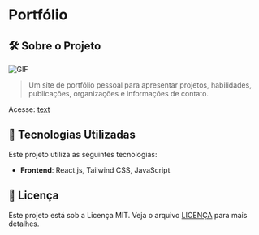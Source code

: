 # Portfólio

## 🛠️ Sobre o Projeto

![GIF](portifolio.gif)

> Um site de portfólio pessoal para apresentar projetos, habilidades, publicações, organizações e informações de contato.

Acesse: [text](https://acaf02.github.io/portfolio/)

## 🧰 Tecnologias Utilizadas

Este projeto utiliza as seguintes tecnologias:

- **Frontend**: React.js, Tailwind CSS, JavaScript

## 📜 Licença

Este projeto está sob a Licença MIT. Veja o arquivo [LICENÇA](LICENSE) para mais detalhes.
